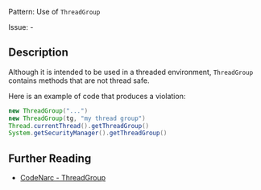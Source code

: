 Pattern: Use of `ThreadGroup`

Issue: -

## Description

Although it is intended to be used in a threaded environment, `ThreadGroup` contains methods that are not thread safe.

Here is an example of code that produces a violation:

``` groovy
new ThreadGroup("...")
new ThreadGroup(tg, "my thread group")
Thread.currentThread().getThreadGroup()
System.getSecurityManager().getThreadGroup()
```

## Further Reading

* [CodeNarc - ThreadGroup](http://codenarc.sourceforge.net/codenarc-rules-concurrency.html#ThreadGroup)